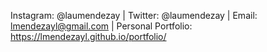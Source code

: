 Instagram: @laumendezay | Twitter: @laumendezay | Email: lmendezayl@gmail.com | Personal Portfolio: https://lmendezayl.github.io/portfolio/


<!---
lmendezayl/lmendezayl is a ✨ special ✨ repository because its `README.md` (this file) appears on your GitHub profile.
You can click the Preview link to take a look at your changes.
--->
